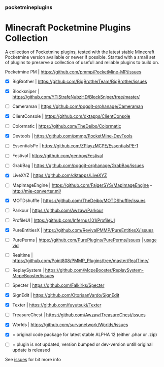 ### pocketmineplugins

# Minecraft Pocketmine Plugins Collection

A collection of Pocketmine plugins, tested with the latest stable Minecraft Pocketmine version available or newer if possible.
Started with a small set of plugins to preserve a collection of usefull and reliable plugins to build on. 

Pocketmine PM | https://github.com/pmmp/PocketMine-MP/issues

- [x] BigBrother | https://github.com/BigBrotherTeam/BigBrother/issues
- [x] Blocksniper | https://github.com/YTiStrafeNubzHD/BlockSniper/tree/master/
- [ ] Cameraman | https://github.com/poggit-orphanage/Cameraman
- [x] ClientConsole | https://github.com/dktapps/ClientConsole
- [ ] Colormatic | https://github.com/TheDeibo/Colormatic
- [x] Devtools | https://github.com/pmmp/PocketMine-DevTools
- [ ] EssentialsPe | https://github.com/ZPlayzMCPE/EssentialsPE-1
- [ ] Festival | https://github.com/genboy/Festival 
- [ ] GrabBag | https://github.com/poggit-orphanage/GrabBag/issues
- [x] LiveXYZ | https://github.com/dktapps/LiveXYZ
- [ ] MapImageEngine | https://github.com/FaigerSYS/MapImageEngine - http://mie-converter.ml/
- [x] MOTDshuffle | https://github.com/TheDeibo/MOTDShuffle/issues
- [ ] Parkour | https://github.com/Awzaw/Parkour
- [ ] ProfileUI | https://github.com/Infernus101/ProfileUI
- [x] PureEntitiesX | https://github.com/RevivalPMMP/PureEntitiesX/issues
- [ ] PurePerms | https://github.com/PurePlugins/PurePerms/issues | [usage vid](https://youtu.be/v19TSITGxF4)
- [ ] Realtime | https://github.com/Point808/PMMP_Plugins/tree/master/RealTime/ 
- [ ] ReplaySystem | https://github.com/McpeBooster/ReplaySystem-McpeBooster/issues
- [ ] Specter | https://github.com/Falkirks/Specter
- [x] SignEdit | https://github.com/OtorisanVardo/SignEdit
- [x] Texter | https://github.com/fuyutsuki/Texter
- [ ] TreasureChest | https://github.com/Awzaw/TreasureChest/issues
- [x] Worlds | https://github.com/survanetwork/Worlds/issues



- [x] = original code package for latest stable ALPHA 12 (either .phar or .zip)
- [ ] = plugin is not updated, version bumped or dev-version untill original update is released

See [issues](https://github.com/genboy/pocketmineplugins/issues) for bit more info
